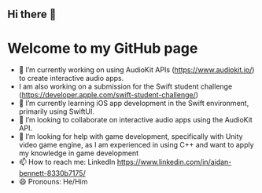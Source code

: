 ## Hi there 👋
# Welcome to my GitHub page

- 🔭 I’m currently working on using AudioKit APIs (https://www.audiokit.io/) to create interactive audio apps.
- I am also working on a submission for the Swift student challenge (https://developer.apple.com/swift-student-challenge/)
- 🌱 I’m currently learning iOS app development in the Swift environment, primarily using SwiftUI.
- 👯 I’m looking to collaborate on interactive audio apps using the AudioKit API.
- 🤔 I’m looking for help with game development, specifically with Unity video game engine, as I am experienced in using C++ and want to apply my knowledge in game development
- 📫 How to reach me: LinkedIn https://www.linkedin.com/in/aidan-bennett-8330b7175/
- 😄 Pronouns: He/Him
